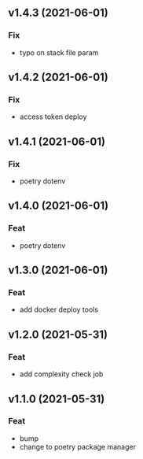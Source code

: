 ## v1.4.3 (2021-06-01)

### Fix

- typo on stack file param

## v1.4.2 (2021-06-01)

### Fix

- access token deploy

## v1.4.1 (2021-06-01)

### Fix

- poetry dotenv

## v1.4.0 (2021-06-01)

### Feat

- poetry dotenv

## v1.3.0 (2021-06-01)

### Feat

- add docker deploy tools

## v1.2.0 (2021-05-31)

### Feat

- add complexity check job

## v1.1.0 (2021-05-31)

### Feat

- bump
- change to poetry package manager
